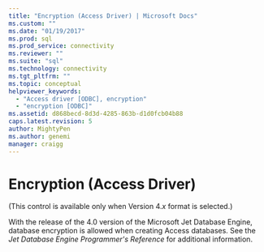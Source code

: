 ```yaml
---
title: "Encryption (Access Driver) | Microsoft Docs"
ms.custom: ""
ms.date: "01/19/2017"
ms.prod: sql
ms.prod_service: connectivity
ms.reviewer: ""
ms.suite: "sql"
ms.technology: connectivity
ms.tgt_pltfrm: ""
ms.topic: conceptual
helpviewer_keywords: 
  - "Access driver [ODBC], encryption"
  - "encryption [ODBC]"
ms.assetid: d868becd-8d3d-4285-863b-d1d0fcb04b88
caps.latest.revision: 5
author: MightyPen
ms.author: genemi
manager: craigg
---
```

# Encryption (Access Driver)
(This control is available only when Version 4.*x* format is selected.)  
  
 With the release of the 4.0 version of the Microsoft Jet Database Engine, database encryption is allowed when creating Access databases. See the *Jet Database Engine Programmer's Reference* for additional information.

